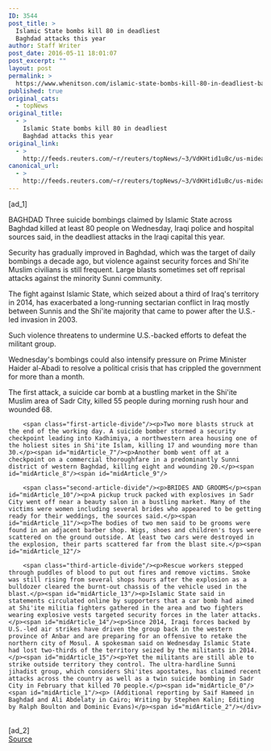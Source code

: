 ```yaml
---
ID: 3544
post_title: >
  Islamic State bombs kill 80 in deadliest
  Baghdad attacks this year
author: Staff Writer
post_date: 2016-05-11 18:01:07
post_excerpt: ""
layout: post
permalink: >
  https://www.whenitson.com/islamic-state-bombs-kill-80-in-deadliest-baghdad-attacks-this-year/
published: true
original_cats:
  - topNews
original_title:
  - >
    Islamic State bombs kill 80 in deadliest
    Baghdad attacks this year
original_link:
  - >
    http://feeds.reuters.com/~r/reuters/topNews/~3/VdKHtid1uBc/us-mideast-crisis-iraq-blast-idUSKCN0Y20MV
canonical_url:
  - >
    http://feeds.reuters.com/~r/reuters/topNews/~3/VdKHtid1uBc/us-mideast-crisis-iraq-blast-idUSKCN0Y20MV
---
```

 [ad_1]
<br><div id="articleText">
<span id="midArticle_start"/>

<span id="midArticle_0"/><span class="focusParagraph" readability="6"><p><span class="articleLocation">BAGHDAD</span> Three suicide bombings claimed by Islamic State across Baghdad killed at least 80 people on Wednesday, Iraqi police and hospital sources said, in the deadliest attacks in the Iraqi capital this year.</p></span><span id="midArticle_1"/><p>Security has gradually improved in Baghdad, which was the target of daily bombings a decade ago, but violence against security forces and Shi'ite Muslim civilians is still frequent. Large blasts sometimes set off reprisal attacks against the minority Sunni community.</p><span id="midArticle_2"/><p>The fight against Islamic State, which seized about a third of Iraq's territory in 2014, has exacerbated a long-running sectarian conflict in Iraq mostly between Sunnis and the Shi'ite majority that came to power after the U.S.-led invasion in 2003. </p><span id="midArticle_3"/><p>Such violence threatens to undermine U.S.-backed efforts to defeat the militant group.</p><span id="midArticle_4"/><p>Wednesday's bombings could also intensify pressure on Prime Minister Haider al-Abadi to resolve a political crisis that has crippled the government for more than a month.</p><span id="midArticle_5"/><p>The first attack, a suicide car bomb at a bustling market in the Shi'ite Muslim area of Sadr City, killed 55 people during morning rush hour and wounded 68.</p><span id="midArticle_6"/>
        
        <span class="first-article-divide"/><p>Two more blasts struck at the end of the working day. A suicide bomber stormed a security checkpoint leading into Kadhimiya, a northwestern area housing one of the holiest sites in Shi'ite Islam, killing 17 and wounding more than 30.</p><span id="midArticle_7"/><p>Another bomb went off at a checkpoint on a commercial thoroughfare in a predominantly Sunni district of western Baghdad, killing eight and wounding 20.</p><span id="midArticle_8"/><span id="midArticle_9"/>
        
        <span class="second-article-divide"/><p>BRIDES AND GROOMS</p><span id="midArticle_10"/><p>A pickup truck packed with explosives in Sadr City went off near a beauty salon in a bustling market. Many of the victims were women including several brides who appeared to be getting ready for their weddings, the sources said.</p><span id="midArticle_11"/><p>The bodies of two men said to be grooms were found in an adjacent barber shop. Wigs, shoes and children's toys were scattered on the ground outside. At least two cars were destroyed in the explosion, their parts scattered far from the blast site.</p><span id="midArticle_12"/>
        
        <span class="third-article-divide"/><p>Rescue workers stepped through puddles of blood to put out fires and remove victims. Smoke was still rising from several shops hours after the explosion as a bulldozer cleared the burnt-out chassis of the vehicle used in the blast.</p><span id="midArticle_13"/><p>Islamic State said in statements circulated online by supporters that a car bomb had aimed at Shi'ite militia fighters gathered in the area and two fighters wearing explosive vests targeted security forces in the later attacks.</p><span id="midArticle_14"/><p>Since 2014, Iraqi forces backed by U.S.-led air strikes have driven the group back in the western province of Anbar and are preparing for an offensive to retake the northern city of Mosul. A spokesman said on Wednesday Islamic State had lost two-thirds of the territory seized by the militants in 2014.</p><span id="midArticle_15"/><p>Yet the militants are still able to strike outside territory they control. The ultra-hardline Sunni jihadist group, which considers Shi'ites apostates, has claimed recent attacks across the country as well as a twin suicide bombing in Sadr City in February that killed 70 people.</p><span id="midArticle_0"/><span id="midArticle_1"/><p> (Additional reporting by Saif Hameed in Baghdad and Ali Abdelaty in Cairo; Writing by Stephen Kalin; Editing by Ralph Boulton and Dominic Evans)</p><span id="midArticle_2"/></div>
<br>[ad_2]
<br><a href="http://feeds.reuters.com/~r/reuters/topNews/~3/VdKHtid1uBc/us-mideast-crisis-iraq-blast-idUSKCN0Y20MV">Source </a>